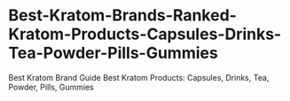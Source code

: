 # Best-Kratom-Brands-Ranked-Kratom-Products-Capsules-Drinks-Tea-Powder-Pills-Gummies
Best Kratom Brand Guide Best Kratom Products: Capsules, Drinks, Tea, Powder, Pills, Gummies
